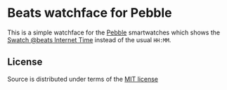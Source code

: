 Beats watchface for Pebble
==========================

This is a simple watchface for the [Pebble](http://getpebble.com) smartwatches
which shows the [Swatch @beats Internet Time](https://en.wikipedia.org/wiki/Swatch_Internet_Time)
instead of the usual `HH:MM`.


License
-------

Source is distributed under terms of the [MIT license](http://opensource.org/licenses/mit)

